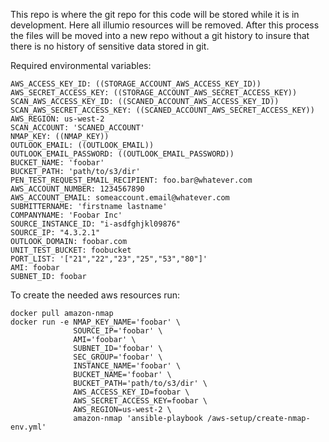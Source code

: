 This repo is where the git repo for this code will be stored while it is in development.
Here all illumio resources will be removed. 
After this process the files will be moved into a new repo without a git history to insure that there is no history of sensitive data stored in git. 


Required environmental variables:

```
AWS_ACCESS_KEY_ID: ((STORAGE_ACCOUNT_AWS_ACCESS_KEY_ID))
AWS_SECRET_ACCESS_KEY: ((STORAGE_ACCOUNT_AWS_SECRET_ACCESS_KEY))
SCAN_AWS_ACCESS_KEY_ID: ((SCANED_ACCOUNT_AWS_ACCESS_KEY_ID))
SCAN_AWS_SECRET_ACCESS_KEY: ((SCANED_ACCOUNT_AWS_SECRET_ACCESS_KEY))
AWS_REGION: us-west-2 
SCAN_ACCOUNT: 'SCANED_ACCOUNT'
NMAP_KEY: ((NMAP_KEY))
OUTLOOK_EMAIL: ((OUTLOOK_EMAIL))
OUTLOOK_EMAIL_PASSWORD: ((OUTLOOK_EMAIL_PASSWORD))
BUCKET_NAME: 'foobar'
BUCKET_PATH: 'path/to/s3/dir'
PEN_TEST_REQUEST_EMAIL_RECIPIENT: foo.bar@whatever.com
AWS_ACCOUNT_NUMBER: 1234567890
AWS_ACCOUNT_EMAIL: someaccount.email@whatever.com
SUBMITTERNAME: 'firstname lastname'
COMPANYNAME: 'Foobar Inc'
SOURCE_INSTANCE_ID: "i-asdfghjkl09876"
SOURCE_IP: "4.3.2.1"
OUTLOOK_DOMAIN: foobar.com
UNIT_TEST_BUCKET: foobucket
PORT_LIST: '["21","22","23","25","53","80"]'
AMI: foobar
SUBNET_ID: foobar
```

To create the needed aws resources run:

```
docker pull amazon-nmap
docker run -e NMAP_KEY_NAME='foobar' \
              SOURCE_IP='foobar' \
              AMI='foobar' \
              SUBNET_ID='foobar' \
              SEC_GROUP='foobar' \
              INSTANCE_NAME='foobar' \
              BUCKET_NAME='foobar' \
              BUCKET_PATH='path/to/s3/dir' \
              AWS_ACCESS_KEY_ID=foobar \
              AWS_SECRET_ACCESS_KEY=foobar \
              AWS_REGION=us-west-2 \
              amazon-nmap 'ansible-playbook /aws-setup/create-nmap-env.yml'
```